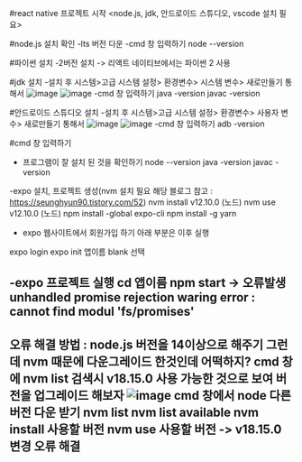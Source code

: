 #react native 프로젝트 시작
<node.js, jdk, 안드로이드 스튜디오, vscode 설치 필요>

#node.js 설치 확인
-lts 버전 다운
-cmd 창 입력하기
node --version

#파이썬 설치
-2버전 설치 -> 리액트 네이티브에서는 파이썬 2 사용

#jdk 설치
-설치 후 시스템>고급 시스템 설정> 환경변수> 시스템 변수> 새로만들기 통해서 
![image](https://user-images.githubusercontent.com/123061106/229601847-e1c0cafc-29da-45b4-bb2d-ca74a92c576e.png)
![image](https://user-images.githubusercontent.com/123061106/229602021-bd0d24c2-2856-4ea2-b97c-0877e648064d.png)
-cmd 창 입력하기
java -version
javac -version

#안드로이드 스튜디오 설치
-설치 후 시스템>고급 시스템 설정> 환경변수> 사용자 변수> 새로만들기 통해서
![image](https://user-images.githubusercontent.com/123061106/229602547-9f5d4d48-e82b-4084-b208-453f4bacebb9.png)
![image](https://user-images.githubusercontent.com/123061106/229602670-3a664fdb-99a0-4aee-b70a-4cfb4b0e82e3.png)
-cmd 창 입력하기
adb -version



#cmd 창 입력하기
- 프로그램이 잘 설치 된 것을 확인하기
node --version
java -version
javac -version

-expo 설치, 프로젝트 생성(nvm 설치 필요 해당 블로그 참고 : https://seunghyun90.tistory.com/52)
nvm install v12.10.0 (노드)
nvm use v12.10.0 (노드)
npm install -global expo-cli
npm install -g yarn

- expo 웹사이트에서 회원가입 하기 아래 부분은 이후 실행

expo login
expo init 앱이름
blank 선택

-expo 프로젝트 실행
cd 앱이름
npm start 
-> 오류발생 unhandled promise rejection waring error : cannot find modul 'fs/promises'
------------------------------------------------------------------------------------------------------------------
오류 해결 방법 : node.js 버전을 14이상으로 해주기 그런데 nvm 때문에 다운그레이드 한것인데 어떡하지?
cmd 창에 nvm list 검색시 v18.15.0 사용 가능한 것으로 보여 버전을 업그레이드 해보자
![image](https://user-images.githubusercontent.com/123061106/229605192-62d08a88-61eb-42e5-b7ef-fb3b2a726fd1.png)
cmd 창에서 node 다른 버전 다운 받기
nvm list
nvm list available
nvm install 사용할 버전
nvm use 사용할 버전
-> v18.15.0 변경
오류 해결
------------------------------------------------------------------------------------------------------------------
